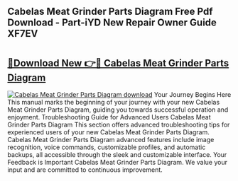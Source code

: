 ## Cabelas Meat Grinder Parts Diagram Free Pdf Download - Part-iYD New Repair Owner Guide XF7EV

# <h2><a href="http://dfmdyzg.blite.top/?on=Cabelas+Meat+Grinder+Parts+Diagram">🔗Download New 👉🔴 Cabelas Meat Grinder Parts Diagram</a></h2>

[![Cabelas Meat Grinder Parts Diagram download](https://i.imgur.com/lujVjoI.png)](http://dfmdyzg.blite.top/?on=Cabelas+Meat+Grinder+Parts+Diagram)
Your Journey Begins Here This manual marks the beginning of your journey with your new Cabelas Meat Grinder Parts Diagram, guiding you towards successful operation and enjoyment. Troubleshooting Guide for Advanced Users Cabelas Meat Grinder Parts Diagram This section offers advanced troubleshooting tips for experienced users of your new Cabelas Meat Grinder Parts Diagram. Cabelas Meat Grinder Parts Diagram advanced features include image recognition, voice commands, customizable profiles, and automatic backups, all accessible through the sleek and customizable interface. Your Feedback is Important Cabelas Meat Grinder Parts Diagram. We value your input and are committed to continuous improvement.
